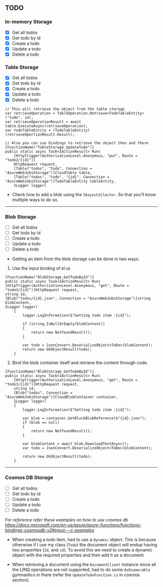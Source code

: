 ## TODO

### In-memory Storage

- [x] Get all todos
- [x] Get todo by id
- [x] Create a todo
- [x] Update a todo
- [x] Delete a todo

### Table Storage

- [x] Get all todos
- [x] Get todo by id
- [x] Create a todo
- [x] Update a todo
- [x] Delete a todo

```CSharp
// This will retrieve the object from the table storage
var retrieveOperation = TableOperation.Retrieve<TodoTableEntity>("todo", id);
var retrieveOperationResult = await table.ExecuteAsync(retrieveOperation);
var todoTableEntity = (TodoTableEntity)(retrieveOpertionResult.Result);

// Also you can use bindings to retrieve the object then and there
[FunctionName("TableStorage_UpdateTodo")]
public static async Task<IActionResult> Run(
    [HttpTrigger(AuthorizationLevel.Anonymous, "put", Route = "todo2/{id}")]
    HttpRequest request,    
    [Table("todos", "todo", Connection = "AzureWebJobsStorage")]CloudTable table,
    [Table("todos", "todo", "{id}", Connection = "AzureWebJobsStorage")]TodoTableEntity tableEntity,
    ILogger logger)

```

* Check how to add a blob using the `IAsyncCollector`. So that you'll know multiple ways to do so.

---

### Blob Storage

- [ ] Get all todos
- [ ] Get todo by id
- [ ] Create a todo
- [ ] Update a todo
- [ ] Delete a todo

* Getting an item from the blob storage can be done in two ways.

1. Use the input binding of `Blob`

```CSharp
[FunctionName("BlobStorage_GetTodoById")]
public static async Task<IActionResult> Run(
[HttpTrigger(AuthorizationLevel.Anonymous, "get", Route = "todo3/{id}")]HttpRequest request,
string id,
[Blob("todos/{id}.json", Connection = "AzureWebJobsStorage")]string blobContent,
ILogger logger)
    {
        logger.LogInformation($"Getting todo item :{id}");

        if (string.IsNullOrEmpty(blobContent))
        {
            return new NotFoundResult();
        }

        var todo = JsonConvert.DeserializeObject<ToDo>(blobContent);
        return new OkObjectResult(todo);
    }
```

2. Bind the blob container itself and retrieve the content through code.

```CSharp
[FunctionName("BlobStorage_GetTodoById")]
public static async Task<IActionResult> Run(
    [HttpTrigger(AuthorizationLevel.Anonymous, "get", Route = "todo3/{id}")]HttpRequest request,
    string id,
    [Blob("todos", Connection = "AzureWebJobsStorage")]CloudBlobContainer container,
    ILogger logger)
    {
        logger.LogInformation($"Getting todo item :{id}");

        var blob = container.GetBlockBlobReference($"{id}.json");
        if (blob == null)
        {
            return new NotFoundResult();
        }

        var blobContent = await blob.DownloadTextAsync();
        var todo = JsonConvert.DeserializeObject<ToDo>(blobContent);

        return new OkObjectResult(todo);
    }
``` 

---

### Cosmos DB Storage

- [ ] Get all todos
- [ ] Get todo by id
- [ ] Create a todo
- [ ] Update a todo
- [ ] Delete a todo

*For reference refer these examples on how to use cosmos db https://docs.microsoft.com/en-us/azure/azure-functions/functions-bindings-cosmosdb-v2#input---c-examples*

* When creating a todo item, had to use a `dynamic` object. This is because otherwise if I use my class (`Todo`) the document
object will endup having two properties (`Id`, and `id`). To avoid this we need to create a dynamic object with 
the required properties and then add it as a document.

* When retrieving a document using the `DocumentClient` instance since all the LINQ operations are not supported, had to do some
`AsEnumerable` gymnastics in there (refer the `UpdateTodoFunction.cs` in cosmos section).

